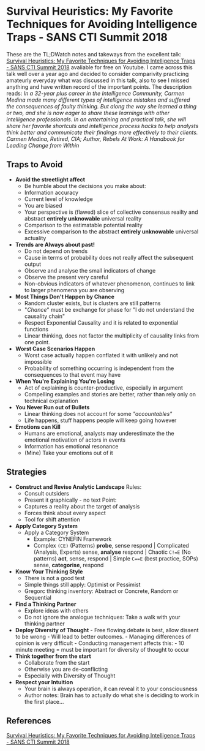 # Survival Heuristics: My Favorite Techniques for Avoiding Intelligence Traps - SANS CTI Summit 2018

These are the TL;DWatch notes and takeways from the excellent talk: [Survival Heuristics: My Favorite Techniques for Avoiding Intelligence Traps - SANS CTI Summit 2018](https://www.youtube.com/watch?v=kNv2PlqmsAc) avaliable for free on Youtube. I came across this talk well over a year ago and decided to consider comparivity practicing amateurly everyday what was discussed in this talk, also to see I missed anything and have written record of the important points. The description reads: *In a 32-year plus career in the Intelligence Community, Carmen Medina made many different types of intelligence mistakes and suffered the consequences of faulty thinking. But along the way she learned a thing or two, and she is now eager to share these learnings with other intelligence professionals. In an entertaining and practical talk, she will share her favorite shortcuts and intelligence process hacks to help analysts think better and communicate their findings more effectively to their clients. Carmen Medina, Retired, CIA; Author, Rebels At Work: A Handbook for Leading Change from Within*

## Traps to Avoid

- **Avoid the streetlight affect**
	- Be humble about the decisions you make about:
	- Information accuracy 
	- Current level of knowledge
	- You are biased
	- Your perspective is (flawed) slice of collective consensus reailty and abstract **entirely unknowable** universal reality
	- Comparison to the estimatable potential reality
	- Excessive comparison to the abstract **entirely unknowable** universal actuality 
- **Trends are Always about past!**
	- Do not depend on trends
	- Cause in terms of probability does not really affect the subsequent output
	- Observe and analyse the small indicators of change
	- Observe the present very careful
	- Non-obvious indicators of whatever phenomenon, continues to link to larger phenomena you are observing  
- **Most Things Don't Happen by Chance**
	- Random cluster exists, but is clusters are still patterns
	- "*Chance*" must be exchange for phase for "I do not understand the causality chain"
	- Respect Exponential Causality and it is related to exponential functions
	- Linear thinking, does not factor the multiplicity of causality links from one point.
- **Worst Case Scenarios Happen**
	- Worst case actually happen conflated it with unlikely and not impossible
	- Probability of something occurring is independent from the consequences to that event may have
- **When You're Explaining You're Losing**
	- Act of explaining is counter-productive, especially in argument 
	- Compelling examples and stories are better, rather than rely only on technical explanation
- **You Never Run out of Bullets**
	- Linear thinking does not account for some *"accountables"*
	- Life happens, stuff happens people will keep going however
- **Emotions can Kill**
	- Humans are emotional, analysts may underestimate the the emotional motivation of actors in events
	- Information has emotional resonance
	- (Mine) Take your emotions out of it

## Strategies

- **Construct and Revise Analytic Landscape**
	Rules:
	- Consult outsiders
	- Present it graphically - no text
	Point:
	- Captures a reality about the target of analysis
	- Forces think about every aspect
	- Tool for shift attention
- **Apply Category System**
	- Apply a Category System
		- Example: CYNEFIN Framework
		- Complex `(CE)` (Patterns) **probe**, sense respond | Complicated (Analysis, Experts) sense, **analyse** respond | Chaotic `C!=E` (No patterns) **act**, sense, respond | Simple `C==E` (best practice, SOPs) sense, **categorise**, respond
- **Know Your Thinking Style**
	- There is not a good test
	- Simple things still apply: Optimist or Pessimist
	- Gregorc thinking inventory: Abstract or Concrete, Random or Sequential
- **Find a Thinking Partner**
	- Explore ideas with others
	- Do not ignore the analogue techniques: Take a walk with your thinking partner
- **Deploy Diversity of Thought**
		- Free flowing debate is best, allow dissent to be wrong
			- Will lead to better outcomes.
		- Managing differences of opinion is very difficult 
			- Conducting management affects this:
				- 10 minute meeting = must be important for diversity of thought to occur
- **Think together from the start**
	- Collaborate from the start 
	- Otherwise you are de-conflicting 
	- Especially with Diversity of Thought
- **Respect your Intuition**
	- Your brain is always operation, it can reveal it to your consciousness
	- Author notes: Brain has to actually do what she is deciding to work in the first place... 

## References

[Survival Heuristics: My Favorite Techniques for Avoiding Intelligence Traps - SANS CTI Summit 2018](https://www.youtube.com/watch?v=kNv2PlqmsAc) 